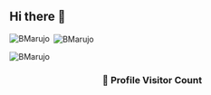 ## Hi there 👋

<!--
**BMarujo/BMarujo** is a ✨ _special_ ✨ repository because its `README.md` (this file) appears on your GitHub profile.

Here are some ideas to get you started:

- 🔭 I’m currently working on ...
- 🌱 I’m currently learning ...
- 👯 I’m looking to collaborate on ...
- 🤔 I’m looking for help with ...
- 💬 Ask me about ...
- 📫 How to reach me: ...
- 😄 Pronouns: ...
- ⚡ Fun fact: ...
-->

<p><img align="left" src="https://github-readme-stats.vercel.app/api/top-langs?username=BMarujo&show_icons=true&locale=en&layout=compact" alt="BMarujo" /></p>

<p>&nbsp;<img align="center" src="https://github-readme-stats.vercel.app/api?username=BMarujo&show_icons=true&locale=en" alt="BMarujo" /></p>

<p><img align="center" src="https://github-readme-streak-stats.herokuapp.com/?user=BMarujo&" alt="BMarujo" /></p>

<div align="center">
  <h3><b>📍 Profile Visitor Count</b></h3>
</div>


